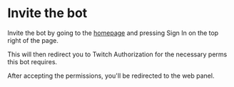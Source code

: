 # Invite the bot

Invite the bot by going to the [homepage](https://commandmc.hayhay.link) and pressing Sign In on the top right of the page.&#x20;

This will then redirect you to Twitch Authorization for the necessary perms this bot requires.&#x20;

After accepting the permissions, you'll be redirected to the web panel.

